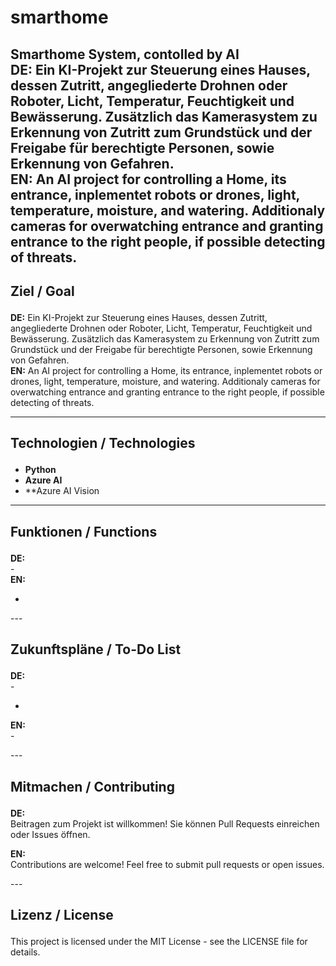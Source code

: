 # smarthome<p>
Smarthome System, contolled by AI<br>
**DE:** Ein KI-Projekt zur Steuerung eines Hauses, dessen Zutritt, angegliederte Drohnen oder Roboter, Licht, Temperatur, Feuchtigkeit und Bewässerung. Zusätzlich das Kamerasystem zu Erkennung von Zutritt zum Grundstück und der Freigabe für berechtigte Personen, sowie Erkennung von Gefahren.<br>
**EN:** An AI project for controlling a Home, its entrance, inplementet robots or drones, light, temperature, moisture, and watering. Additionaly cameras for overwatching entrance and granting entrance to the right people, if possible detecting of threats.<p>
---

## Ziel / Goal   <p>
**DE:** Ein KI-Projekt zur Steuerung eines Hauses, dessen Zutritt, angegliederte Drohnen oder Roboter, Licht, Temperatur, Feuchtigkeit und Bewässerung. Zusätzlich das Kamerasystem zu Erkennung von Zutritt zum Grundstück und der Freigabe für berechtigte Personen, sowie Erkennung von Gefahren.<br>
**EN:** An AI project for controlling a Home, its entrance, inplementet robots or drones, light, temperature, moisture, and watering. Additionaly cameras for overwatching entrance and granting entrance to the right people, if possible detecting of threats.<p>

---

## Technologien / Technologies  <p>
- **Python**  <br>
- **Azure AI**  <br>
- **Azure AI Vision <p>
---

## Funktionen / Functions  <p>
**DE:**  <br>
-<br>
**EN:**  <br>
- <br>

---<br>

## Zukunftspläne / To-Do List  <p>
**DE:**  <br>
-<br>
- <br>
**EN:**  <br>
-<br>

---<p>

## Mitmachen / Contributing  <p>
**DE:**  
Beitragen zum Projekt ist willkommen! Sie können Pull Requests einreichen oder Issues öffnen.  <br>

**EN:**  <br>
Contributions are welcome! Feel free to submit pull requests or open issues.  <br>

---<p>

## Lizenz / License  <p>
This project is licensed under the MIT License - see the LICENSE file for details.

